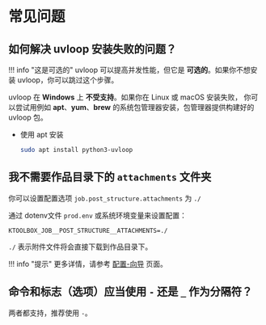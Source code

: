 # 常见问题

## 如何解决 uvloop 安装失败的问题？

!!! info "这是可选的"
    uvloop 可以提高并发性能，但它是 **可选的**。如果你不想安装 uvloop，你可以跳过这个步骤。

uvloop 在 **Windows** 上 **不受支持**。如果你在 Linux 或 macOS 安装失败， 
你可以尝试用例如 **apt**、**yum**、**brew** 的系统包管理器安装，包管理器提供构建好的 uvloop 包。

- 使用 apt 安装
    ```bash
    sudo apt install python3-uvloop
    ```

## 我不需要作品目录下的 `attachments` 文件夹

你可以设置配置选项 `job.post_structure.attachments` 为 `./`

通过 dotenv文件 `prod.env` 或系统环境变量来设置配置：
```dotenv
KTOOLBOX_JOB__POST_STRUCTURE__ATTACHMENTS=./
```

`./` 表示附件文件将会直接下载到作品目录下。

!!! info "提示"
    更多详情，请参考 [配置-向导](configuration/guide.md) 页面。

## 命令和标志（选项）应当使用 `-` 还是 `_` 作为分隔符？

两者都支持，推荐使用 `-`。